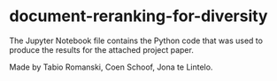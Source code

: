 # document-reranking-for-diversity

The Jupyter Notebook file contains the Python code that was used to produce the results for the attached project paper.

Made by Tabio Romanski, Coen Schoof, Jona te Lintelo.
